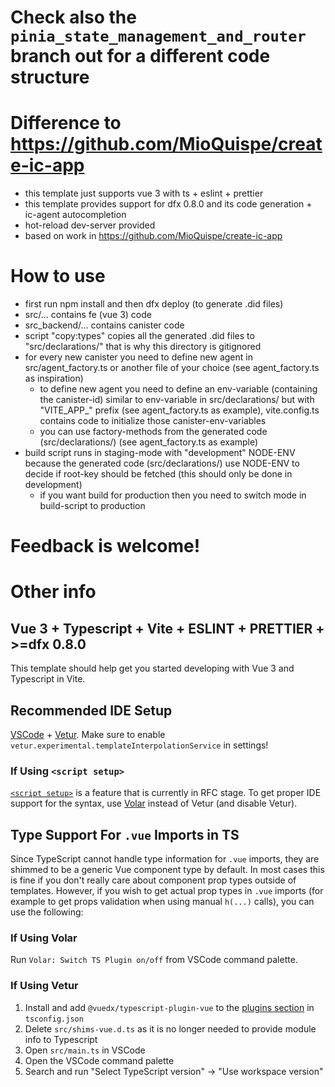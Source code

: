 # Check also the `pinia_state_management_and_router` branch out for a different code structure

# Difference to https://github.com/MioQuispe/create-ic-app

- this template just supports vue 3 with ts + eslint + prettier
- this template provides support for dfx 0.8.0 and its code generation + ic-agent autocompletion
- hot-reload dev-server provided
- based on work in https://github.com/MioQuispe/create-ic-app

# How to use

- first run npm install and then dfx deploy (to generate .did files)
- src/... contains fe (vue 3) code
- src_backend/... contains canister code
- script "copy:types" copies all the generated .did files to "src/declarations/" that is why this directory is gitignored
- for every new canister you need to define new agent in src/agent_factory.ts or another file of your choice (see agent_factory.ts as inspiration)
  - to define new agent you need to define an env-variable (containing the canister-id) similar to env-variable in src/declarations/ but with "VITE_APP_" prefix (see agent_factory.ts as example), vite.config.ts contains code to initialize those canister-env-variables
  - you can use factory-methods from the generated code (src/declarations/) (see agent_factory.ts as example)
- build script runs in staging-mode with "development" NODE-ENV because the generated code (src/declarations/) use NODE-ENV to decide if root-key should be fetched (this should only be done in development)
  - if you want build for production then you need to switch mode in build-script to production

# Feedback is welcome!

# Other info

## Vue 3 + Typescript + Vite + ESLINT + PRETTIER + >=dfx 0.8.0

This template should help get you started developing with Vue 3 and Typescript in Vite.

## Recommended IDE Setup

[VSCode](https://code.visualstudio.com/) + [Vetur](https://marketplace.visualstudio.com/items?itemName=octref.vetur). Make sure to enable `vetur.experimental.templateInterpolationService` in settings!

### If Using `<script setup>`

[`<script setup>`](https://github.com/vuejs/rfcs/pull/227) is a feature that is currently in RFC stage. To get proper IDE support for the syntax, use [Volar](https://marketplace.visualstudio.com/items?itemName=johnsoncodehk.volar) instead of Vetur (and disable Vetur).

## Type Support For `.vue` Imports in TS

Since TypeScript cannot handle type information for `.vue` imports, they are shimmed to be a generic Vue component type by default. In most cases this is fine if you don't really care about component prop types outside of templates. However, if you wish to get actual prop types in `.vue` imports (for example to get props validation when using manual `h(...)` calls), you can use the following:

### If Using Volar

Run `Volar: Switch TS Plugin on/off` from VSCode command palette.

### If Using Vetur

1. Install and add `@vuedx/typescript-plugin-vue` to the [plugins section](https://www.typescriptlang.org/tsconfig#plugins) in `tsconfig.json`
2. Delete `src/shims-vue.d.ts` as it is no longer needed to provide module info to Typescript
3. Open `src/main.ts` in VSCode
4. Open the VSCode command palette
5. Search and run "Select TypeScript version" -> "Use workspace version"
